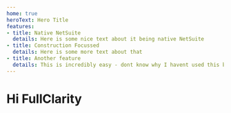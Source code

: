 ```yaml
---
home: true
heroText: Hero Title
features:
- title: Native NetSuite
  details: Here is some nice text about it being native NetSuite
- title: Construction Focussed
  details: Here is some more text about that
- title: Another feature
  details: This is incredibly easy - dont know why I havent used this before.
---
```

# Hi FullClarity